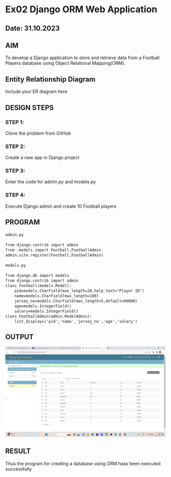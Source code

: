 # Ex02 Django ORM Web Application
## Date: 31.10.2023

## AIM
To develop a Django application to store and retrieve data from a Football Players database using Object Relational Mapping(ORM).

## Entity Relationship Diagram

Include your ER diagram here

## DESIGN STEPS

### STEP 1:
Clone the problem from GitHub

### STEP 2:
Create a new app in Django project

### STEP 3:
Enter the code for admin.py and models.py

### STEP 4:
Execute Django admin and create 10 Football players

## PROGRAM
```
admin.py

from django.contrib import admin
from .models import Football,FootballAdmin
admin.site.register(Football,FootballAdmin)

models.py

from django.db import models
from django.contrib import admin
class Football(models.Model):
    pid=models.CharField(max_length=20,help_text="Player ID")
    name=models.CharField(max_length=100)
    jersey_no=models.CharField(max_length=5,default=00000)
    age=models.IntegerField()
    salary=models.IntegerField()
class FootballAdmin(admin.ModelAdmin):
    list_display=('pid','name','jersey_no','age','salary')

```
## OUTPUT

![Alt text](<Screenshot (7).png>)


## RESULT
Thus the program for creating a database using ORM hass been executed successfully
